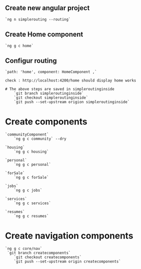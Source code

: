 ## Create new angular project

    `ng n simplerouting --routing`

## Create Home component

    `ng g c home`
## Configur routing

    `path: 'home', component: HomeComponent ,`

    check : http://localhost:4200/home should display home works

    # The above steps are saved in simpleroutinginside
        `git branch simpleroutinginside`
        `git checkout simpleroutinginside`
        `git push --set-upstream origion simpleroutinginside`

# Create components 

    `communityComponent`
        `ng g c community` --dry
    
    `housing`
        `ng g c housing`
    
    `personal`
        `ng g c personal`
    
    `forSale`
        `ng g c forSale`
    
    `jobs`
        `ng g c jobs`
    
    `services`
        `ng g c services`
    
    `resumes`
        `ng g c resumes`

# Create navigation components 
    `ng g c core/nav`
     `git branch createcomponents`
        `git checkout createcomponents`
        `git push --set-upstream origin createcomponents`